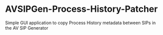 # AVSIPGen-Process-History-Patcher
Simple GUI application to copy Process History metadata between SIPs in the AV SIP Generator
